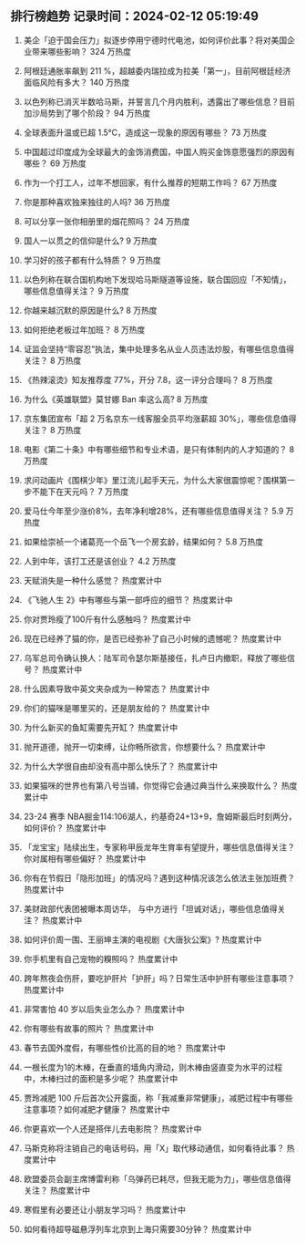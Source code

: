 
## 排行榜趋势 记录时间：2024-02-12 05:19:49
  
  1. 美企「迫于国会压力」拟逐步停用宁德时代电池，如何评价此事？将对美国企业带来哪些影响？ 324 万热度
    
  2. 阿根廷通胀率飙到 211 %，超越委内瑞拉成为拉美「第一」，目前阿根廷经济面临风险有多大？ 140 万热度
    
  3. 以色列称已消灭半数哈马斯，并誓言几个月内胜利，透露出了哪些信息？目前加沙局势到了哪个阶段？ 94 万热度
    
  4. 全球表面升温或已超 1.5℃，造成这一现象的原因有哪些？ 73 万热度
    
  5. 中国超过印度成为全球最大的金饰消费国，中国人购买金饰意愿强烈的原因有哪些？ 69 万热度
    
  6. 作为一个打工人，过年不想回家，有什么推荐的短期工作吗？ 67 万热度
    
  7. 你是那种喜欢独来独往的人吗? 36 万热度
    
  8. 可以分享一张你相册里的烟花照吗？ 24 万热度
    
  9. 国人一以贯之的信仰是什么? 9 万热度
    
  10. 学习好的孩子都有什么特质？ 9 万热度
    
  11. 以色列称在联合国机构地下发现哈马斯隧道等设施，联合国回应「不知情」，哪些信息值得关注？ 9 万热度
    
  12. 你越来越沉默的原因是什么? 8 万热度
    
  13. 如何拒绝老板过年加班？ 8 万热度
    
  14. 证监会坚持“零容忍”执法，集中处理多名从业人员违法炒股，有哪些信息值得关注？ 8 万热度
    
  15. 《热辣滚烫》知友推荐度 77%，开分 7.8，这一评分合理吗？ 8 万热度
    
  16. 为什么《英雄联盟》莫甘娜 Ban 率这么高? 8 万热度
    
  17. 京东集团宣布「超 2 万名京东一线客服全员平均涨薪超 30%」，哪些信息值得关注？ 8 万热度
    
  18. 电影《第二十条》中有哪些细节和专业术语，是只有体制内的人才知道的？ 8 万热度
    
  19. 求问动画片《围棋少年》里江流儿起手天元，为什么大家很震惊呢？围棋第一步不能下在天元吗？ 7 万热度
    
  20. 爱马仕今年至少涨价8%，去年净利增28%，还有哪些信息值得关注？ 5.9 万热度
    
  21. 如果给崇祯一个诸葛亮一个岳飞一个房玄龄，结果如何？ 5.8 万热度
    
  22. 人到中年，该打工还是该创业？ 4.2 万热度
    
  23. 天赋消失是一种什么感觉？ 热度累计中
    
  24. 《飞驰人生 2》中有哪些与第一部呼应的细节？ 热度累计中
    
  25. 你对贾玲瘦了100斤有什么感触吗？ 热度累计中
    
  26. 现在已经养了猫的你，是否已经弥补了自己小时候的遗憾呢？ 热度累计中
    
  27. 乌军总司令确认换人：陆军司令瑟尔斯基接任，扎卢日内撤职，释放了哪些信号？ 热度累计中
    
  28. 什么因素导致中英文夹杂成为一种常态？ 热度累计中
    
  29. 你们的猫咪是哪里买的，还是朋友给的？ 热度累计中
    
  30. 为什么新买的鱼缸需要先开缸？ 热度累计中
    
  31. 抛开道德，抛开一切束缚，让你畅所欲言，你想要什么？ 热度累计中
    
  32. 为什么大学很自由却没有高中那么快乐了？ 热度累计中
    
  33. 如果猫咪的世界也有第八号当铺，你觉得它会通过典当什么来换取什么？ 热度累计中
    
  34. 23-24 赛季 NBA掘金114:106湖人，约基奇24+13+9，詹姆斯最后时刻两分，如何评价？ 热度累计中
    
  35. 「龙宝宝」陆续出生，专家称甲辰龙年生育率有望提升，哪些信息值得关注？你对属相有哪些偏好？ 热度累计中
    
  36. 你有在节假日「隐形加班」的情况吗？遇到这种情况该怎么依法主张加班费？ 热度累计中
    
  37. 美财政部代表团被曝本周访华， 与中方进行「坦诚对话」，哪些信息值得关注？ 热度累计中
    
  38. 如何评价周一围、王丽坤主演的电视剧《大唐狄公案》? 热度累计中
    
  39. 你手机里有自己宠物的糗照吗？ 热度累计中
    
  40. 跨年熬夜会伤肝，要吃护肝片「护肝」吗？日常生活中护肝有哪些注意事项？ 热度累计中
    
  41. 非常害怕 40 岁以后失业怎么办？ 热度累计中
    
  42. 你有哪些有故事的照片？ 热度累计中
    
  43. 春节去国外度假，有哪些性价比高的目的地？ 热度累计中
    
  44. 一根长度为1的木棒，在垂直的墙角内滑动，则木棒由竖直变为水平的过程中，木棒扫过的面积是多少呢？ 热度累计中
    
  45. 贾玲减肥 100 斤后首次公开露面，称「我减重非常健康」，减肥过程中有哪些注意事项？如何减肥才健康？ 热度累计中
    
  46. 你更喜欢一个人还是搭伴儿去电影院？ 热度累计中
    
  47. 马斯克称将注销自己的电话号码，用「X」取代移动通信，如何看待此事？ 热度累计中
    
  48. 欧盟委员会副主席博雷利称「乌弹药已耗尽，但我无能为力」，哪些信息值得关注？ 热度累计中
    
  49. 寒假里有必要还让小朋友学习吗？ 热度累计中
    
  50. 如何看待超导磁悬浮列车北京到上海只需要30分钟？ 热度累计中
    